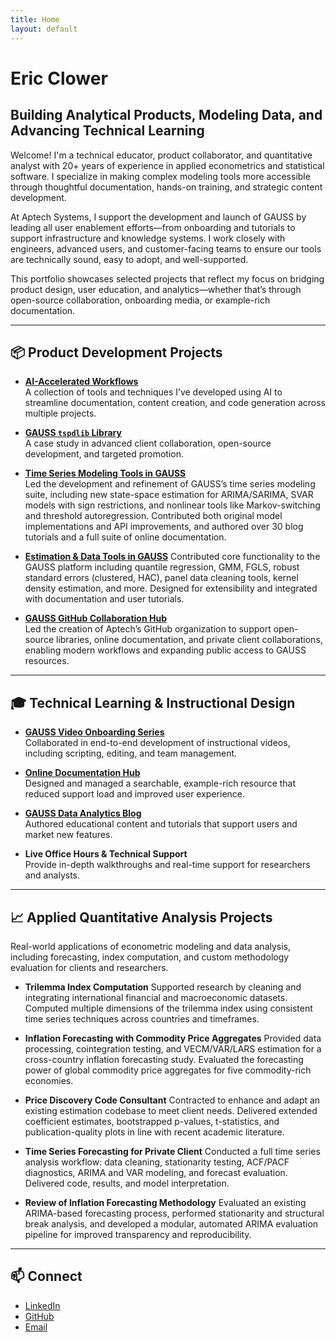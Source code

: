 ```yaml
---
title: Home
layout: default
---
```


# Eric Clower 
## Building Analytical Products, Modeling Data, and Advancing Technical Learning

Welcome! I'm a technical educator, product collaborator, and quantitative analyst with 20+ years of experience in applied econometrics and statistical software. I specialize in making complex modeling tools more accessible through thoughtful documentation, hands-on training, and strategic content development.

At Aptech Systems, I support the development and launch of GAUSS by leading all user enablement efforts—from onboarding and tutorials to support infrastructure and knowledge systems. I work closely with engineers, advanced users, and customer-facing teams to ensure our tools are technically sound, easy to adopt, and well-supported.

This portfolio showcases selected projects that reflect my focus on bridging product design, user education, and analytics—whether that’s through open-source collaboration, onboarding media, or example-rich documentation.

---

## 📦 Product Development Projects
- **[AI-Accelerated Workflows](projects/ai-accelerated-workflows.md)**  
  A collection of tools and techniques I’ve developed using AI to streamline documentation, content creation, and code generation across multiple projects.

- **[GAUSS `tspdlib` Library](projects/tspdlib-library.md)**  
  A case study in advanced client collaboration, open-source development, and targeted promotion.  

- **[Time Series Modeling Tools in GAUSS](projects/time-series-gauss.md)**  
  Led the development and refinement of GAUSS’s time series modeling suite, including new state-space estimation for ARIMA/SARIMA, SVAR models with sign restrictions, and nonlinear tools like Markov-switching and threshold autoregression. Contributed both original model implementations and API improvements, and authored over 30 blog tutorials and a full suite of online documentation.

- **[Estimation & Data Tools in GAUSS](projects/estimation-tools-gauss.md)**
  Contributed core functionality to the GAUSS platform including quantile regression, GMM, FGLS, robust standard errors (clustered, HAC), panel data cleaning tools, kernel density estimation, and more. Designed for extensibility and integrated with documentation and user tutorials.

- **[GAUSS GitHub Collaboration Hub](projects/github-transition.md)**  
  Led the creation of Aptech’s GitHub organization to support open-source libraries, online documentation, and private client collaborations, enabling modern workflows and expanding public access to GAUSS resources.

---

## 🎓 Technical Learning & Instructional Design
  
- **[GAUSS Video Onboarding Series](projects/onboarding-series.md)**  
  Collaborated in end-to-end development of instructional videos, including scripting, editing, and team management.

- **[Online Documentation Hub](https://docs.aptech.com/gauss/)**  
  Designed and managed a searchable, example-rich resource that reduced support load and improved user experience.

- **[GAUSS Data Analytics Blog](projects/analytics-blog.md)**  
  Authored educational content and tutorials that support users and market new features.


- **Live Office Hours & Technical Support**  
  Provide in-depth walkthroughs and real-time support for researchers and analysts.

---

## 📈 Applied Quantitative Analysis Projects

Real-world applications of econometric modeling and data analysis, including forecasting, index computation, and custom methodology evaluation for clients and researchers.

- **Trilemma Index Computation**
  Supported research by cleaning and integrating international financial and macroeconomic datasets. Computed multiple dimensions of the trilemma index using consistent time series techniques across countries and timeframes.

- **Inflation Forecasting with Commodity Price Aggregates**
  Provided data processing, cointegration testing, and VECM/VAR/LARS estimation for a cross-country inflation forecasting study. Evaluated the forecasting power of global commodity price aggregates for five commodity-rich economies.

- **Price Discovery Code Consultant**
  Contracted to enhance and adapt an existing estimation codebase to meet client needs. Delivered extended coefficient estimates, bootstrapped p-values, t-statistics, and publication-quality plots in line with recent academic literature.

- **Time Series Forecasting for Private Client**
  Conducted a full time series analysis workflow: data cleaning, stationarity testing, ACF/PACF diagnostics, ARIMA and VAR modeling, and forecast evaluation. Delivered code, results, and model interpretation.

- **Review of Inflation Forecasting Methodology**
  Evaluated an existing ARIMA-based forecasting process, performed stationarity and structural break analysis, and developed a modular, automated ARIMA evaluation pipeline for improved transparency and reproducibility.

---

## 📫 Connect

- [LinkedIn](https://www.linkedin.com/in/ericaclower/)
- [GitHub](https://github.com/ec78)
- [Email](mailto:eric.clower78@gmail.com)
